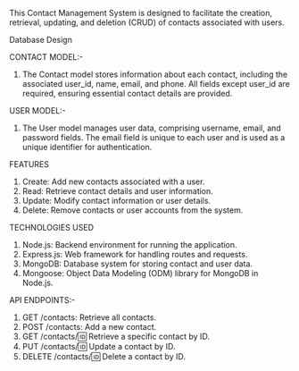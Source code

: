 This Contact Management System is designed to facilitate the creation, retrieval, updating, and deletion (CRUD) of contacts associated with users. 

Database Design

CONTACT MODEL:-
1. The Contact model stores information about each contact, including the associated user_id, name, email, and phone. All fields except user_id are required, ensuring essential contact details are provided.

USER MODEL:-
1. The User model manages user data, comprising username, email, and password fields. The email field is unique to each user and is used as a unique identifier for authentication.

FEATURES
1. Create: Add new contacts associated with a user.
2. Read: Retrieve contact details and user information.
3. Update: Modify contact information or user details.
4. Delete: Remove contacts or user accounts from the system.

TECHNOLOGIES USED
1. Node.js: Backend environment for running the application.
2. Express.js: Web framework for handling routes and requests.
3. MongoDB: Database system for storing contact and user data.
4. Mongoose: Object Data Modeling (ODM) library for MongoDB in Node.js.

API ENDPOINTS:-
1. GET /contacts: Retrieve all contacts.
2. POST /contacts: Add a new contact.
3. GET /contacts/:id: Retrieve a specific contact by ID.
4. PUT /contacts/:id: Update a contact by ID.
5. DELETE /contacts/:id: Delete a contact by ID.
